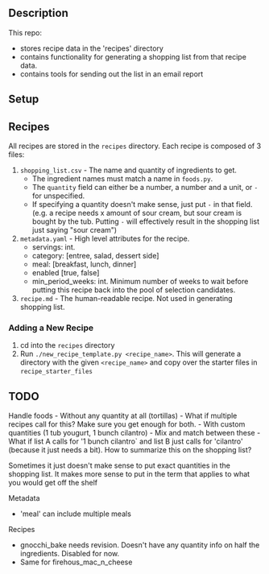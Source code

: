 
## Description

This repo:
- stores recipe data in the 'recipes' directory 
- contains functionality for generating a shopping list from that recipe data.
- contains tools for sending out the list in an email report

## Setup



## Recipes

All recipes are stored in the `recipes` directory. Each recipe is composed of 3 files:
1. `shopping_list.csv` - The name and quantity of ingredients to get.
    - The ingredient names must match a name in `foods.py`. 
    - The `quantity` field can either be a number, a number and a unit, or `-` for unspecified. 
    - If specifying a quantity doesn't make sense, just put `-` in that field. (e.g. a recipe needs x amount of sour cream, but sour cream is bought by the tub. Putting `-` will effectively result in the shopping list just saying "sour cream")
2. `metadata.yaml` - High level attributes for the recipe. 
    - servings: int. 
    - category: [entree, salad, dessert side]
    - meal: [breakfast, lunch, dinner]
    - enabled [true, false]
    - min_period_weeks: int. Minimum number of weeks to wait before putting this recipe back into the pool of selection candidates.
3. `recipe.md` - The human-readable recipe. Not used in generating shopping list.


### Adding a New Recipe

1. cd into the `recipes` directory
2. Run `./new_recipe_template.py <recipe_name>`. This will generate a directory with the given `<recipe_name>` and copy over the starter files in `recipe_starter_files`



## TODO
Handle foods
    - Without any quantity at all (tortillas)
        - What if multiple recipes call for this? Make sure you get enough for both. 
    - With custom quantities (1 tub yougurt, 1 bunch cilantro)
    - Mix and match between these
        - What if list A calls for '1 bunch cilantro` and list B just calls for 'cilantro' (because it just needs a bit). How to summarize this on the shopping list?

Sometimes it just doesn't make sense to put exact quantities in the shopping list. It makes more sense to put in the term that applies to what you would get off the shelf

Metadata
- 'meal' can include multiple meals

Recipes
- gnocchi_bake needs revision. Doesn't have any quantity info on half the ingredients. Disabled for now. 
- Same for firehous_mac_n_cheese
